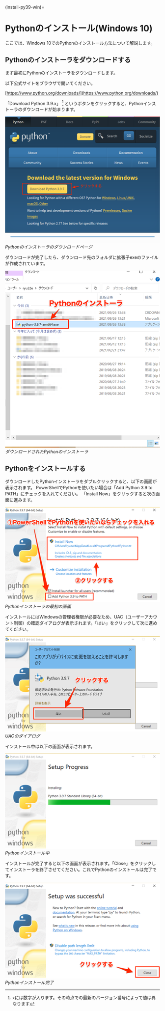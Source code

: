 (install-py39-win)=

# Pythonのインストール(Windows 10)
ここでは、Windows 10でのPythonのインストール方法について解説します。

## Pythonのインストーラをダウンロードする
まず最初にPythonのインストーラをダウンロードします。

以下公式サイトをブラウザで開いてください。

[https://www.python.org/downloads/](https://www.python.org/downloads/)

「Download Python 3.9.x」 [^1] というボタンをクリックすると、Pythonインストーラのダウンロードが始まります。

[^1]: `x`には数字が入ります。その時点での最新のバージョン番号によって値は異なります

![Pythonのインストーラのダウンロードページ](./images/python-installer-download-page-for-win.png "Pythonのインストーラのダウンロードページ")
*Pythonのインストーラのダウンロードページ*

ダウンロードが完了したら、ダウンロード先のフォルダに拡張子exeのファイルが作成されています。

![ダウンロードされたPythonのインストーラ](./images/downloaded-python-installer-for-win.png "ダウンロードされたPythonのインストーラ")
*ダウンロードされたPythonのインストーラ*

## Pythonをインストールする
ダウンロードしたPythonインストーラをダブルクリックすると、以下の画面が表示されます。
PowerShellでPythonを使いたい場合は「Add Python 3.9 to PATH」にチェックを入れてください。
「Install Now」をクリックすると次の画面に進みます。

![Pythonインストーラの最初の画面](./images/setup-python-for-win-1.png "Pythonインストーラの最初の画面")
*Pythonインストーラの最初の画面*

インストールにはWindowsの管理者権限が必要なため、UAC（ユーザーアカウント制御）の確認ダイアログが表示されます。「はい」をクリックして次に進めてください。

![UACのダイアログ](./images/setup-python-for-win-2.png "UACのダイアログ")
*UACのダイアログ*

インストール中は以下の画面が表示されます。

![Pythonインストール中](./images/setup-python-for-win-3.png "Pythonインストール中")
*Pythonインストール中*

インストールが完了すると以下の画面が表示されます。「Close」をクリックしてインストーラを終了させてください。これでPythonのインストールは完了です。

![Pythonインストール完了](./images/setup-python-for-win-4.png "Pythonインストール完了")
*Pythonインストール完了*
